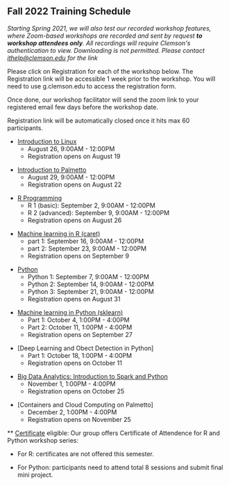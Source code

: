 ## Fall 2022 Training Schedule

*Starting Spring 2021, we will also test our recorded workshop features, 
where Zoom-based workshops are recorded and sent by request **to workshop attendees only**. All recordings will 
require Clemson's authentication to view. Downloading is not permitted. Please contact ithelp@clemson.edu for the link* 

Please click on Registration for each of the workshop below. The Registration link will be accessible 1 week prior to the workshop. You will need to use g.clemson.edu to access the registration form.

Once done, our workshop facilitator will send the zoom link to your registered email few days before the workshop date.

Registration link will be automatically closed once it hits max 60 participants.

- [Introduction to Linux](workshop.md#introduction-to-linux)  
    - August 26, 9:00AM - 12:00PM
    - Registration opens on August 19
<!---    - [Registration Link](https://forms.gle/spedAFRaUch5qKty8) -->
     
- [Introduction to Palmetto](workshop.md#introduction-to-research-computing-on-palmetto-cluster)
    - August 29, 9:00AM - 12:00PM
    - Registration opens on August 22
<!---    - [Registration Link](https://forms.gle/dVbeTSXAx81aWeTt6) -->
  
- [R Programming](workshop.md#introduction-to-data-science-using-r)
    - R 1 (basic): September 2, 9:00AM - 12:00PM
    - R 2 (advanced): September 9, 9:00AM - 12:00PM
    - Registration opens on August 26
<!---    - [Registration Link](https://forms.gle/yRtiQ97X167EqCvd9) -->
        
        
- [Machine learning in R (caret)](workshop.md#machine-learning-in-r)
    - part 1: September 16, 9:00AM - 12:00PM
    - part 2: September 23, 9:00AM - 12:00PM
    - Registration opens on September 9
<!---    - [Registration Link](https://forms.gle/tv1zoVeJdAMMQ7rF8) -->
   
 - [Python](workshop.md#introduction-to-programming-in-python)
    - Python 1: September 7, 9:00AM - 12:00PM
    - Python 2: September 14, 9:00AM - 12:00PM
    - Python 3: September 21, 9:00AM - 12:00PM
    - Registration opens on August 31
<!--- - [Registration Link](https://forms.gle/XwSrTH2oh1zc27ys7) -->
    
    
- [Machine learning in Python (sklearn)](workshop.md#machine-learning-in-python)
    - Part 1: October 4, 1:00PM - 4:00PM
    - Part 2: October 11, 1:00PM - 4:00PM
    - Registration opens on September 27
<!---    - [Registration Link](https://forms.gle/EugSmVTWouwznjjv7) -->


- [Deep Learning and Obect Detection in Python]
    - Part 1: October 18, 1:00PM - 4:00PM
    - Registration opens on October 11
<!---    - [Registration Link](https://forms.gle/RwQ1cST5s6h6iBEQ8) -->
    

- [Big Data Analytics: Introduction to Spark and Python](workshop.md#introduction-to-big-data-analytics-using-sparkpython)    
    - November 1, 1:00PM - 4:00PM
    - Registration opens on October 25
<!---    - [Registration Link](https://forms.gle/s9ChjiF2wX8k71G28) -->
    
- [Containers and Cloud Computing on Palmetto]
    - December 2, 1:00PM - 4:00PM
    - Registration opens on November 25
    
    
    
** [Certificate](https://www.palmetto.clemson.edu/palmetto/training/certificates/) eligible:
Our group offers Certificate of Attendence for R and Python workshop series:

- For R: certificates are not offered this semester.

- For Python: participants need to attend total 8 sessions and submit final mini project.
